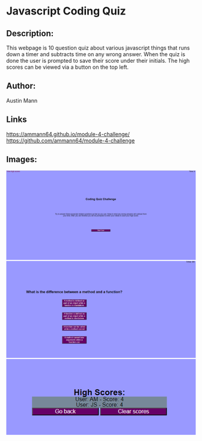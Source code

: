 # Javascript Coding Quiz

## Description:
This webpage is 10 question quiz about various javascript things that runs down a timer and subtracts time on any wrong answer. When the quiz is done the user is prompted to save their
score under their initials. The high scores can be viewed via a button on the top left.

## Author:
Austin Mann

## Links
https://ammann64.github.io/module-4-challenge/
https://github.com/ammann64/module-4-challenge
## Images:
![Starting quiz screen](/assets/images/coding-quiz-start.png)
![Quiz question screen](/assets/images/coding-quiz-question.png)
![Quiz score screen](/assets/images/coding-quiz-high-scores.png)
